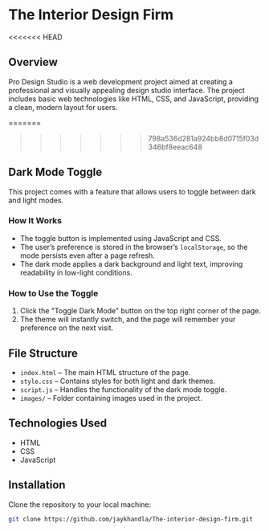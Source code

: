 # The Interior Design Firm

<<<<<<< HEAD
## Overview
Pro Design Studio is a web development project aimed at creating a professional and visually appealing design studio interface. The project includes basic web technologies like HTML, CSS, and JavaScript, providing a clean, modern layout for users.

=======
>>>>>>> 798a536d281a924bb8d0715f03d346bf8eeac648
## Dark Mode Toggle

This project comes with a feature that allows users to toggle between dark and light modes.

### How It Works

- The toggle button is implemented using JavaScript and CSS.
- The user’s preference is stored in the browser’s `localStorage`, so the mode persists even after a page refresh.
- The dark mode applies a dark background and light text, improving readability in low-light conditions.

### How to Use the Toggle

1. Click the "Toggle Dark Mode" button on the top right corner of the page.
2. The theme will instantly switch, and the page will remember your preference on the next visit.

## File Structure

- `index.html` – The main HTML structure of the page.
- `style.css` – Contains styles for both light and dark themes.
- `script.js` – Handles the functionality of the dark mode toggle.
- `images/` – Folder containing images used in the project.

## Technologies Used

- HTML
- CSS
- JavaScript

## Installation
Clone the repository to your local machine:
```bash
git clone https://github.com/jaykhandla/The-interior-design-firm.git
